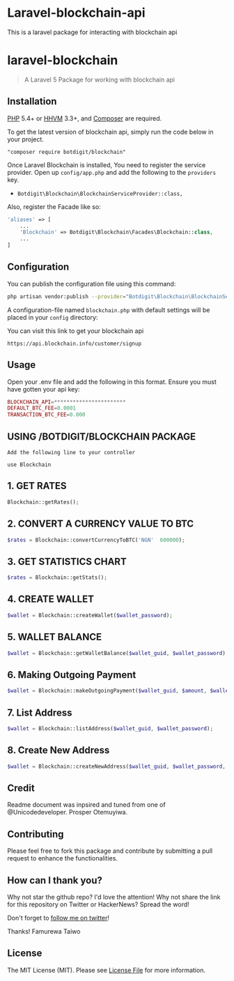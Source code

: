 # Laravel-blockchain-api
This is a laravel package for interacting with blockchain api 

# laravel-blockchain

> A Laravel 5 Package for working with blockchain api

## Installation

[PHP](https://php.net) 5.4+ or [HHVM](http://hhvm.com) 3.3+, and [Composer](https://getcomposer.org) are required.

To get the latest version of blockchain api, simply run the code below in your project.

```
"composer require botdigit/blockchain"
```
Once Laravel Blockchain is installed, You need to register the service provider. Open up `config/app.php` and add the following to the `providers` key.

* `Botdigit\Blockchain\BlockchainServiceProvider::class,`

Also, register the Facade like so:

```php
'aliases' => [
    ...
    'Blockchain' => Botdigit\Blockchain\Facades\Blockchain::class,
    ...
]
```

## Configuration

You can publish the configuration file using this command:

```bash
php artisan vendor:publish --provider="Botdigit\Blockchain\BlockchainServiceProvider"
```

A configuration-file named `blockchain.php` with default settings will be placed in your `config` directory:

You can visit this link to get your blockchain api

```
https://api.blockchain.info/customer/signup
```

## Usage

Open your .env file and add the following in this format. Ensure you must have gotten your api key:

```php
BLOCKCHAIN_API=***********************
DEFAULT_BTC_FEE=0.0001
TRANSACTION_BTC_FEE=0.000
```

## USING /BOTDIGIT/BLOCKCHAIN PACKAGE 
```
Add the following line to your controller

use Blockchain
```

## 1. GET RATES
```php
Blockchain::getRates();
```


## 2. CONVERT A CURRENCY VALUE TO BTC
```php
$rates = Blockchain::convertCurrencyToBTC('NGN'  600000);
```


## 3. GET STATISTICS CHART
```php
$rates = Blockchain::getStats();
```


## 4. CREATE WALLET
```php
$wallet = Blockchain::createWallet($wallet_password);
```

## 5. WALLET BALANCE
```php
$wallet = Blockchain::getWalletBalance($wallet_guid, $wallet_password);
```

## 6. Making Outgoing Payment
```php
$wallet = Blockchain::makeOutgoingPayment($wallet_guid, $amount, $wallet_password, $to_guid);
```
## 7. List Address
```php
$wallet = Blockchain::listAddress($wallet_guid, $wallet_password);
```

## 8. Create New Address
```php
$wallet = Blockchain::createNewAddress($wallet_guid, $wallet_password, $label ='');
```

## Credit 
Readme document was inpsired and tuned from one of @Unicodedeveloper. Prosper Otemuyiwa.

## Contributing

Please feel free to fork this package and contribute by submitting a pull request to enhance the functionalities.

## How can I thank you?

Why not star the github repo? I'd love the attention! Why not share the link for this repository on Twitter or HackerNews? Spread the word!

Don't forget to [follow me on twitter](https://twitter.com/taiwomix)!

Thanks!
Famurewa Taiwo

## License

The MIT License (MIT). Please see [License File](LICENSE.md) for more information.

